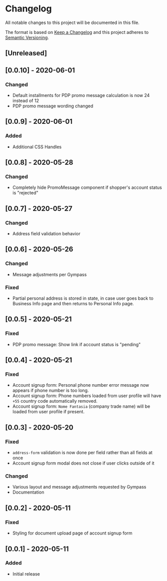 # Changelog

All notable changes to this project will be documented in this file.

The format is based on [Keep a Changelog](http://keepachangelog.com/en/1.0.0/)
and this project adheres to [Semantic Versioning](http://semver.org/spec/v2.0.0.html).

## [Unreleased]

## [0.0.10] - 2020-06-01

### Changed

- Default installments for PDP promo message calculation is now 24 instead of 12
- PDP promo message wording changed

## [0.0.9] - 2020-06-01

### Added

- Additional CSS Handles

## [0.0.8] - 2020-05-28

### Changed

- Completely hide PromoMessage component if shopper's account status is "rejected"

## [0.0.7] - 2020-05-27

### Changed

- Address field validation behavior

## [0.0.6] - 2020-05-26

### Changed

- Message adjustments per Gympass

### Fixed

- Partial personal address is stored in state, in case user goes back to Business Info page and then returns to Personal Info page.

## [0.0.5] - 2020-05-21

### Fixed

- PDP promo message: Show link if account status is "pending"

## [0.0.4] - 2020-05-21

### Fixed

- Account signup form: Personal phone number error message now appears if phone number is too long.
- Account signup form: Phone numbers loaded from user profile will have `+55` country code automatically removed.
- Account signup form: `Nome Fantasia` (company trade name) will be loaded from user profile if present.

## [0.0.3] - 2020-05-20

### Fixed

- `address-form` validation is now done per field rather than all fields at once
- Account signup form modal does not close if user clicks outside of it

### Changed

- Various layout and message adjustments requested by Gympass
- Documentation

## [0.0.2] - 2020-05-11

### Fixed

- Styling for document upload page of account signup form

## [0.0.1] - 2020-05-11

### Added

- Initial release
